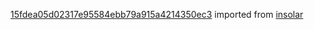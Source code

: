 [15fdea05d02317e95584ebb79a915a4214350ec3](https://github.com/insolar/insolar/commit/15fdea05d02317e95584ebb79a915a4214350ec3) imported from [insolar](https://github.com/insolar/insolar)
